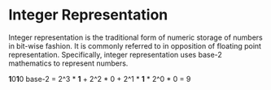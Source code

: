 # Integer Representation

Integer representation is the traditional form of numeric storage of numbers in bit-wise fashion. It is commonly referred to in opposition of floating point representation. Specifically, integer representation uses base-2 mathematics to represent numbers.

**1**0**1**0 base-2 = 2^3 * **1** + 2^2 * 0 + 2^1 * **1** * 2^0 * 0 = 9
